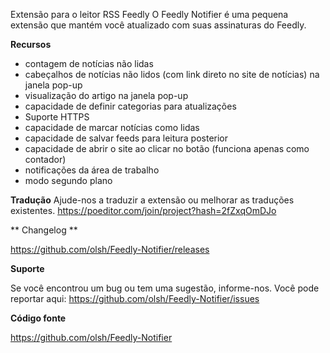 Extensão para o leitor RSS Feedly
O Feedly Notifier é uma pequena extensão que mantém você atualizado com suas assinaturas do Feedly.

**Recursos**

- contagem de notícias não lidas
- cabeçalhos de notícias não lidos (com link direto no site de notícias) na janela pop-up
- visualização do artigo na janela pop-up
- capacidade de definir categorias para atualizações
- Suporte HTTPS
- capacidade de marcar notícias como lidas
- capacidade de salvar feeds para leitura posterior
- capacidade de abrir o site ao clicar no botão (funciona apenas como contador)
- notificações da área de trabalho
- modo segundo plano

**Tradução**
Ajude-nos a traduzir a extensão ou melhorar as traduções existentes.
https://poeditor.com/join/project?hash=2fZxqOmDJo

** Changelog **

https://github.com/olsh/Feedly-Notifier/releases

**Suporte**

Se você encontrou um bug ou tem uma sugestão, informe-nos.
Você pode reportar aqui:
https://github.com/olsh/Feedly-Notifier/issues

**Código fonte**

https://github.com/olsh/Feedly-Notifier